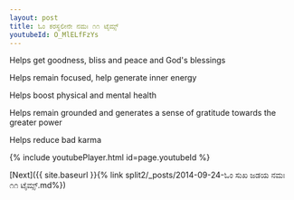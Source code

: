 ```yaml
---
layout: post
title: ಓಂ ಕರಸ್ಥಲೀನೇ ನಮಃ ೧೧ ಟೈಮ್ಸ್
youtubeId: O_MlELfFzYs
---
```

 
 
Helps get goodness, bliss and peace and God's blessings
 
Helps remain focused, help generate inner energy 
 
Helps boost physical and mental health 
 
Helps remain grounded and generates a sense of gratitude towards the greater power 
 
Helps reduce bad karma
 
 
 
 


{% include youtubePlayer.html id=page.youtubeId %}
 
[Next]({{ site.baseurl }}{% link  split2/_posts/2014-09-24-ಓಂ ಸುಖ ಜಡಯ ನಮಃ ೧೧ ಟೈಮ್ಸ್.md%})
 
